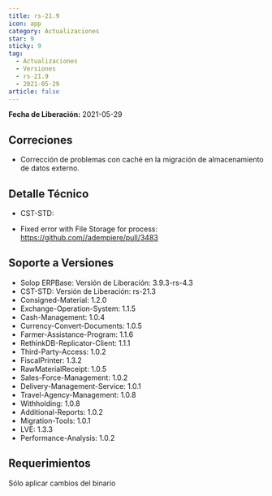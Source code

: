 ```yaml
---
title: rs-21.9
icon: app
category: Actualizaciones
star: 9
sticky: 9
tag:
  - Actualizaciones
  - Versiones
  - rs-21.9
  - 2021-05-29
article: false
---
```


**Fecha de Liberación:** 2021-05-29

## Correciones

- Corrección de problemas con caché en la migración de almacenamiento de datos externo.

## Detalle Técnico

- CST-STD:

- Fixed error with File Storage for process: https://github.com//adempiere/pull/3483

## Soporte a Versiones

- Solop ERPBase: Versión de Liberación: 3.9.3-rs-4.3
- CST-STD: Versión de Liberación: rs-21.3
- Consigned-Material: 1.2.0
- Exchange-Operation-System: 1.1.5
- Cash-Management: 1.0.4
- Currency-Convert-Documents: 1.0.5
- Farmer-Assistance-Program: 1.1.6
- RethinkDB-Replicator-Client: 1.1.1
- Third-Party-Access: 1.0.2
- FiscalPrinter: 1.3.2
- RawMaterialReceipt: 1.0.5
- Sales-Force-Management: 1.0.2
- Delivery-Management-Service: 1.0.1
- Travel-Agency-Management: 1.0.8
- Withholding: 1.0.8
- Additional-Reports: 1.0.2
- Migration-Tools: 1.0.1
- LVE: 1.3.3
- Performance-Analysis: 1.0.2

## Requerimientos

Sólo aplicar cambios del binario
